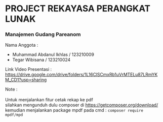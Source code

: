 # PROJECT REKAYASA PERANGKAT LUNAK    

### Manajemen Gudang Pareanom          
                   
Nama Anggota :           
* Muhammad Abdanul Ikhlas / 123210009                   
* Tegar Wibisana / 123210024    

Link Video Presentasi : https://drive.google.com/drive/folders/1L16ClSCmxRb1uVrMTELu87LRmYKM_CD1?usp=sharing <br>   

Note : <br>    
Untuk menjalankan fitur cetak rekap ke pdf <br> silahkan mengunduh dulu composer di https://getcomposer.org/download/ <br>
kemudian menjalankan package mpdf pada cmd : ```composer require mpdf/mpd```
  
  
